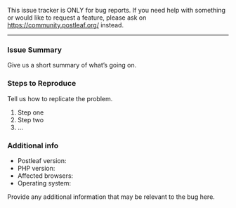 This issue tracker is ONLY for bug reports. If you need help with something or would like to request a feature, please ask on https://community.postleaf.org/ instead.

---

### Issue Summary

Give us a short summary of what’s going on.

### Steps to Reproduce

Tell us how to replicate the problem.

1. Step one
2. Step two
3. ...

### Additional info

- Postleaf version:
- PHP version:
- Affected browsers:
- Operating system:

Provide any additional information that may be relevant to the bug here.